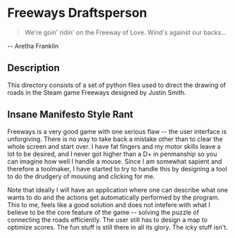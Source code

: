 # Freeways Draftsperson

> We're goin' ridin' on the Freeway of Love. Wind's against our backs...

-- Aretha Franklin

## Description

This directory consists of a set of python files used to direct the drawing of roads in the
Steam game Freeways designed by Justin Smith.

## Insane Manifesto Style Rant

Freeways is a very good game with one serious flaw -- the user interface is unforgiving.  There
is no way to take back a mistake other than to clear the whole screen and start over.  I have
fat fingers and my motor skills leave a lot to be desired, and I never got higher than a D+ in
penmanship so you can imagine how well I handle a mouse.  Since I am somewhat sapient and
therefore a toolmaker, I have started to try to handle this by designing a tool to do the
drudgery of mousing and clicking for me.

Note that ideally I will have an application where one can describe what one wants to do
and the actions get automatically performed by the program.  This to me, feels like a good
solution and does not intefere with what I believe to be the core feature of the game -- solving
the puzzle of connecting the roads efficiently.  The user still has to design a map to optimize
scores.  The fun stuff is still there in all its glory.  The icky stuff isn't.

